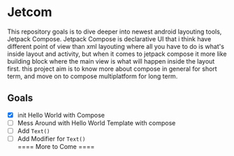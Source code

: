 # Jetcom
This repository goals is to dive deeper into newest android layouting tools, Jetpack Compose. Jetpack Compose is declarative UI that i think have different point of view than xml layouting where all you have to do is what's inside layout and activity, but when it comes to jetpack compose it more like building block where the main view is what will happen inside the layout first. this project aim is to know more about compose in general for short term, and move on to compose multiplatform for long term.

## Goals
- [x] init Hello World with Compose  
- [ ] Mess Around with Hello World Template with compose  
- [ ] Add `Text()`  
- [ ] Add Modifier for `Text()`  
==== More to Come ====
